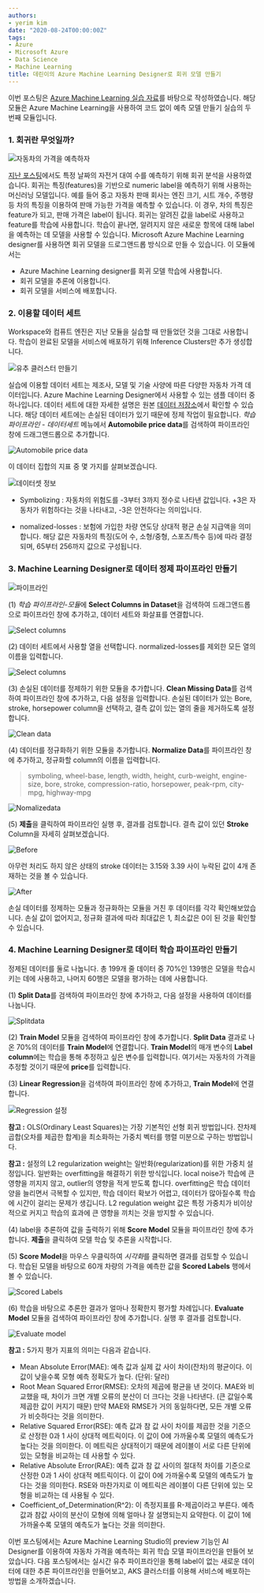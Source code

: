 ```yaml
---
authors:
- yerim kim
date: "2020-08-24T00:00:00Z"
tags:
- Azure
- Microsoft Azure
- Data Science
- Machine Learning
title: 데린이의 Azure Machine Learning Designer로 회귀 모델 만들기
---
```



이번 포스팅은 [Azure Machine Learning 실습 자료](https://docs.microsoft.com/ko-kr/learn/modules/create-regression-model-azure-machine-learning-designer)를 바탕으로 작성하였습니다. 해당 모듈은 Azure Machine Learning을 사용하여 코드 없이 예측 모델 만들기 실습의 두 번째 모듈입니다.

### 1. 회귀란 무엇일까?

![자동차의 가격을 예측하자](/files/blog/2020-08-24/cars.jpg)

[지난 포스팅](https://tech.cloudmt.co.kr/2020/08/19/Azure-Machine-Learning/)에서도 특정 날짜의 자전거 대여 수를 예측하기 위해 회귀 분석을 사용하였습니다. 회귀는 특징(features)을 기반으로 numeric label을 예측하기 위해 사용하는 머신러닝 모델입니다. 예를 들어 중고 자동차 판매 회사는 엔진 크기, 시트 개수, 주행량 등 차의 특징을 이용하여 판매 가능한 가격을 예측할 수 있습니다. 이 경우, 차의 특징은 feature가 되고, 판매 가격은 label이 됩니다. 회귀는 알려진 값을 label로 사용하고 feature를 학습에 사용합니다. 학습이 끝나면, 알려지지 않은 새로운 항목에 대해 label을 예측하는 데 모델을 사용할 수 있습니다. Microsoft Azure Machine Learning designer를 사용하면 회귀 모델을 드로그앤드롭 방식으로 만들 수 있습니다. 이 모듈에서는

- Azure Machine Learning designer를 회귀 모델 학습에 사용합니다.
- 회귀 모델을 추론에 이용합니다.
- 회귀 모델을 서비스에 배포합니다.

### 2. 이용할 데이터 세트

Workspace와 컴퓨트 엔진은 지난 모듈을 실습할 때 만들었던 것을 그대로 사용합니다. 학습이 완료된 모델을 서비스에 배포하기 위해 Inference Clusters만 추가 생성합니다. 

![유추 클러스터 만들기](/files/blog/2020-08-24/inference.png)


실습에 이용할 데이터 세트는 제조사, 모델 및 기술 사양에 따른 다양한 자동차 가격 데이터입니다. Azure Machine Learning Designer에서 사용할 수 있는 샘플 데이터 중 하나입니다. 데이터 세트에 대한 자세한 설명은 원본 [데이터 저장소](https://archive.ics.uci.edu/ml/datasets/Automobile)에서 확인할 수 있습니다. 해당 데이터 세트에는 손실된 데이터가 있기 때문에 정제 작업이 필요합니다. *학습 파이프라인 - 데이터세트* 메뉴에서 **Automobile price data**를 검색하여 파이프라인 창에 드래그앤드롭으로 추가합니다.

![Automobile price data](/files/blog/2020-08-24/designer.png)

이 데이터 집합의 지표 중 몇 가지를 살펴보겠습니다. 

![데이터셋 정보](/files/blog/2020-08-24/dataset.png)

- Symbolizing : 자동차의 위험도를 -3부터 3까지 정수로 나타낸 값입니다. +3은 자동차가 위험하다는 것을 나타내고, -3은 안전하다는 의미입니다. 

- nomalized-losses : 보험에 가입한 차량 연도당 상대적 평균 손실 지급액을 의미합니다. 해당 값은 자동차의 특징(도어 수, 소형/중형, 스포츠/특수 등)에 따라 결정되며, 65부터 256까지 값으로 구성됩니다. 


### 3. Machine Learning Designer로 데이터 정제 파이프라인 만들기

![파이프라인](/files/blog/2020-08-24/model.png)

(1) *학습 파이프라인-모듈*에 **Select Columns in Dataset**을 검색하여 드래그앤드롭으로 파이프라인 창에 추가하고, 데이터 세트와 화살표를 연결합니다.

![Select columns](/files/blog/2020-08-24/selectcolumns.png)

(2) 데이터 세트에서 사용할 열을 선택합니다. normalized-losses를 제외한 모든 열의 이름을 입력합니다.

![Select columns](/files/blog/2020-08-24/select.png)

(3) 손실된 데이터를 정제하기 위한 모듈을 추가합니다. **Clean Missing Data**를 검색하여 파이프라인 창에 추가하고, 다음 설정을 입력합니다. 손실된 데이터가 있는 Bore, stroke, horsepower column을 선택하고, 결측 값이 있는 열의 줄을 제거하도록 설정합니다.

![Clean data](/files/blog/2020-08-24/cleandata.png)

(4) 데이터를 정규화하기 위한 모듈을 추가합니다. **Normalize Data**를 파이프라인 창에 추가하고, 정규화할 column의 이름을 입력합니다. 

> symboling, wheel-base, length, width, height, curb-weight, engine-size, bore, stroke, compression-ratio, horsepower, peak-rpm, city-mpg, highway-mpg

![Nomalizedata](/files/blog/2020-08-24/nomalizedata.png)

(5) **제출**을 클릭하여 파이프라인 실행 후, 결과를 검토합니다. 결측 값이 있던 **Stroke** Column을 자세히 살펴보겠습니다. 

![Before](/files/blog/2020-08-24/before.png)

아무런 처리도 하지 않은 상태의 stroke 데이터는 3.15와 3.39 사이 누락된 값이 4개 존재하는 것을 볼 수 있습니다. 

![After](/files/blog/2020-08-24/after.png)

손실 데이터를 정제하는 모듈과 정규화하는 모듈을 거친 후 데이터를 각각 확인해보았습니다. 손실 값이 없어지고, 정규화 결과에 따라 최대값은 1, 최소값은 0이 된 것을 확인할 수 있습니다. 


### 4. Machine Learning Designer로 데이터 학습 파이프라인 만들기

정제된 데이터를 둘로 나눕니다. 총 199개 줄 데이터 중 70%인 139행은 모델을 학습시키는 데에 사용하고, 나머지 60행은 모델을 평가하는 데에 사용합니다. 

(1) **Split Data**를 검색하여 파이프라인 창에 추가하고, 다음 설정을 사용하여 데이터를 나눕니다.

![Splitdata](/files/blog/2020-08-24/splitdata.png)

(2) **Train Model** 모듈을 검색하여 파이프라인 창에 추가합니다. **Split Data** 결과로 나온 70%의 데이터를 **Train Model**에 연결합니다. **Train Model**의 매개 변수의 **Label column**에는 학습을 통해 추정하고 싶은 변수를 입력합니다. 여기서는 자동차의 가격을 추정할 것이기 때문에 **price**를 입력합니다.

(3) **Linear Regression**을 검색하여 파이프라인 창에 추가하고, **Train Model**에 연결합니다.

![Regression 설정](/files/blog/2020-08-24/regression.png)

**참고 :** OLS(Ordinary Least Squares)는 가장 기본적인 선형 회귀 방법입니다. 잔차제곱합(오차를 제곱한 합계)을 최소화하는 가중치 벡터를 행렬 미분으로 구하는 방법입니다. 

**참고 :** 설정의 L2 regularization weight는 일반화(regularization)를 위한 가중치 설정입니다. 일반화는 overfitting을 해결하기 위한 방식입니다. local noise가 학습에 큰 영향을 끼지지 않고, outlier의 영향을 적게 받도록 합니다. overfitting은 학습 데이터 양을 늘리면서 극복할 수 있지만, 학습 데이터 확보가 어렵고, 데이터가 많아질수록 학습에 시간이 걸리는 문제가 생깁니다. L2 regulation weight 값은 특정 가중치가 비이상적으로 커지고 학습의 효과에 큰 영향을 끼치는 것을 방지할 수 있습니다. 

(4) label을 추론하여 값을 출력하기 위해 **Score Model** 모듈을 파이프라인 창에 추가합니다. **제출**을 클릭하여 모델 학습 및 추론을 시작합니다. 

(5) **Score Model**을 마우스 우클릭하여 *시각화*를 클릭하면 결과를 검토할 수 있습니다. 학습된 모델을 바탕으로 60개 차량의 가격을 예측한 값을 **Scored Labels** 행에서 볼 수 있습니다.

![Scored Labels](/files/blog/2020-08-24/scored.png)

(6) 학습을 바탕으로 추론한 결과가 얼마나 정확한지 평가할 차례입니다. **Evaluate Model** 모듈을 검색하여 파이프라인 창에 추가합니다. 실행 후 결과를 검토합니다.

![Evaluate model](/files/blog/2020-08-24/evaluate.png)

**참고 :** 5가지 평가 지표의 의미는 다음과 같습니다. 

- Mean Absolute Error(MAE): 예측 값과 실제 값 사이 차이(잔차)의 평균이다. 이 값이 낮을수록 모형 예측 정확도가 높다. (단위: 달러)
- Root Mean Squared Error(RMSE): 오차의 제곱에 평균을 낸 것이다. MAE와 비교했을 때, 차이가 크면 개별 오류의 분산이 더 크다는 것을 나타낸다. (큰 값일수록 제곱한 값이 커지기 때문) 만약 MAE와 RMSE가 거의 동일하다면, 모든 개별 오류가 비슷하다는 것을 의미한다. 
- Relative Squared Error(RSE): 예측 값과 참 값 사이 차이를 제곱한 것을 기준으로 산정한 0과 1 사이 상대적 메트릭이다. 이 값이 0에 가까울수록 모델의 예측도가 높다는 것을 의미한다. 이 메트릭은 상대적이기 때문에 레이블이 서로 다른 단위에 있는 모형을 비교하는 데 사용할 수 있다.
- Relative Absolute Error(RAE): 예측 값과 참 값 사이의 절대적 차이를 기준으로 산정한 0과 1 사이 상대적 메트릭이다. 이 값이 0에 가까울수록 모델의 예측도가 높다는 것을 의미한다. RSE와 마찬가지로 이 메트릭은 레이블이 다른 단위에 있는 모형을 비교하는 데 사용될 수 있다.
- Coefficient_of_Determination(R^2): 이 측정지표를 R-제곱이라고 부른다. 예측값과 참값 사이의 분산이 모형에 의해 얼마나 잘 설명되는지 요약한다. 이 값이 1에 가까울수록 모델의 예측도가 높다는 것을 의미한다.


이번 포스팅에서는 Azure Machine Learning Studio의 preview 기능인 AI Designer를 이용하여 자동차 가격을 예측하는 회귀 학습 모델 파이프라인을 만들어 보았습니다. 다음 포스팅에서는 실시간 유추 파이프라인을 통해 label이 없는 새로운 데이터에 대한 추론 파이프라인을 만들어보고, AKS 클러스터를 이용해 서비스에 배포하는 방법을 소개하겠습니다. 